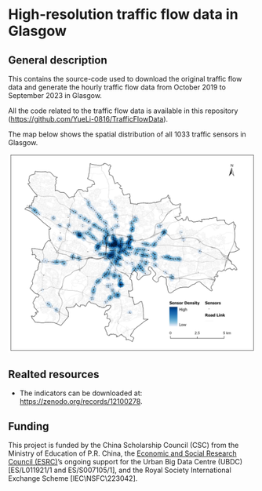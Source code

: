 # High-resolution traffic flow data in Glasgow

## General description

This contains the source-code used to download the original traffic flow data and generate the hourly traffic flow data from October 2019 to September 2023 in Glasgow. 

All the code related to the traffic flow data is available in this repository (<https://github.com/YueLi-0816/TrafficFlowData>).

The map below shows the spatial distribution of all 1033 traffic sensors in Glasgow.

![Traffic sensors](/plots/sensors.jpg)

## Realted resources

  * The indicators can be downloaded at: <https://zenodo.org/records/12100278>.

## Funding 

This project is funded by the China Scholarship Council (CSC) from the Ministry of Education of P.R. China, the [Economic and Social Research Council (ESRC)](https://www.ukri.org/councils/esrc/)’s ongoing support for the Urban Big Data Centre (UBDC) [ES/L011921/1 and ES/S007105/1], and the Royal Society International Exchange Scheme [IEC\NSFC\223042].

